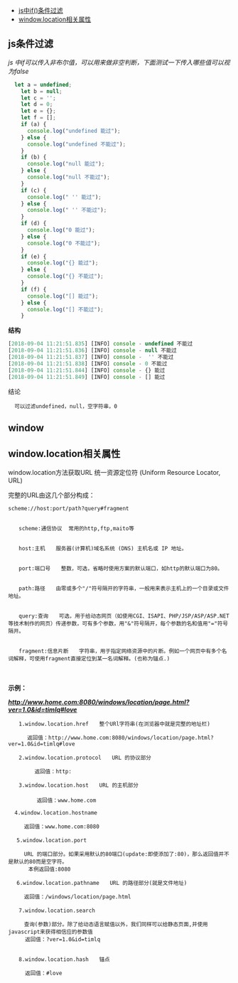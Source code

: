 * [js中if()条件过滤](#js条件过滤)
* [window.location相关属性](#window)

## js条件过滤

*js 中if可以传入非布尔值，可以用来做非空判断，下面测试一下传入哪些值可以视为false*

```js
  let a = undefined;
    let b = null;
    let c = '';
    let d = 0;
    let e = {};
    let f = [];
    if (a) {
      console.log("undefined 能过");
    } else {
      console.log("undefined 不能过");
    }
    if (b) {
      console.log("null 能过");
    } else {
      console.log("null 不能过");
    }
    if (c) {
      console.log(" '' 能过");
    } else {
      console.log(" '' 不能过");
    }
    if (d) {
      console.log("0 能过");
    } else {
      console.log("0 不能过");
    }
    if (e) {
      console.log("{} 能过");
    } else {
      console.log("{} 不能过");
    }
    if (f) {
      console.log("[] 能过");
    } else {
      console.log("[] 不能过");
    }
```
**结构**
```js
[2018-09-04 11:21:51.835] [INFO] console - undefined 不能过
[2018-09-04 11:21:51.836] [INFO] console - null 不能过
[2018-09-04 11:21:51.837] [INFO] console -  '' 不能过
[2018-09-04 11:21:51.838] [INFO] console - 0 不能过
[2018-09-04 11:21:51.844] [INFO] console - {} 能过
[2018-09-04 11:21:51.849] [INFO] console - [] 能过

```
结论
```text
  可以过滤undefined，null，空字符串，0
```

## window
## window.location相关属性

window.location方法获取URL
统一资源定位符 (Uniform Resource Locator, URL)

完整的URL由这几个部分构成：
```text 
scheme://host:port/path?query#fragment

 
　　scheme:通信协议  常用的http,ftp,maito等

 
　　host:主机　　服务器(计算机)域名系统 (DNS) 主机名或 IP 地址。

 
　　port:端口号　　整数，可选，省略时使用方案的默认端口，如http的默认端口为80。

 
　　path:路径　　由零或多个"/"符号隔开的字符串，一般用来表示主机上的一个目录或文件地址。

 
　　query:查询　　可选，用于给动态网页（如使用CGI、ISAPI、PHP/JSP/ASP/ASP.NET等技术制作的网页）传递参数，可有多个参数，用"&"符号隔开，每个参数的名和值用"="符号隔开。

 
　　fragment:信息片断　　字符串，用于指定网络资源中的片断。例如一个网页中有多个名词解释，可使用fragment直接定位到某一名词解释。(也称为锚点.)

 ```
　　

**示例：**

 
***http://www.home.com:8080/windows/location/page.html?ver=1.0&id=timlq#love***

 ```text
　　1.window.location.href　　整个URl字符串(在浏览器中就是完整的地址栏)

       返回值：http://www.home.com:8080/windows/location/page.html?ver=1.0&id=timlq#love
   
　　2.window.location.protocol　　URL 的协议部分
 
　　     返回值：http:
 
　　3.window.location.host　　URL 的主机部分 
　　    
          返回值：www.home.com

   4.window.location.hostname 

      返回值：www.home.com:8080

　 5.window.location.port
        
      URL 的端口部分。如果采用默认的80端口(update:即使添加了:80)，那么返回值并不是默认的80而是空字符。
　　   本例返回值:8080

　 6.window.location.pathname　　URL 的路径部分(就是文件地址)
  
      返回值：/windows/location/page.html

　　7.window.location.search　　
  
      查询(参数)部分。除了给动态语言赋值以外，我们同样可以给静态页面,并使用javascript来获得相信应的参数值
　　  返回值：?ver=1.0&id=timlq

 
　　8.window.location.hash　　锚点

  　　 返回值：#love
  ```

